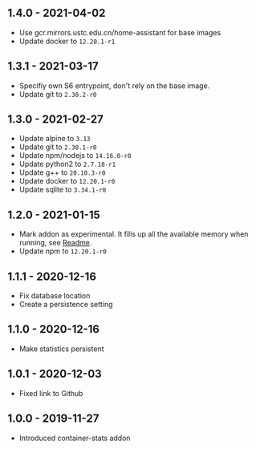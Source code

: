 ## 1.4.0 - 2021-04-02

*  Use gcr.mirrors.ustc.edu.cn/home-assistant for base images
*  Update docker to `12.20.1-r1`


## 1.3.1 - 2021-03-17

*  Specifiy own S6 entrypoint, don't rely on the base image.
*  Update git to `2.30.2-r0`

## 1.3.0 - 2021-02-27

*  Update alpine to `3.13`
*  Update git to `2.30.1-r0`
*  Update npm/nodejs to `14.16.0-r0`
*  Update python2 to `2.7.18-r1`
*  Update g++ to `20.10.3-r0`
*  Update docker to `12.20.1-r0`
*  Update sqlite to `3.34.1-r0`


## 1.2.0 - 2021-01-15

*  Mark addon as experimental. It fills up all the available memory when running, see [Readme](https://hub.fastgit.org/Poeschl/Hassio-Addons/blob/master/container-stats/README.md).
*  Update npm to `12.20.1-r0`


## 1.1.1 - 2020-12-16

*  Fix database location
*  Create a persistence setting


## 1.1.0 - 2020-12-16

*  Make statistics persistent


## 1.0.1 - 2020-12-03

*  Fixed link to Github


## 1.0.0 - 2019-11-27

*  Introduced container-stats addon
